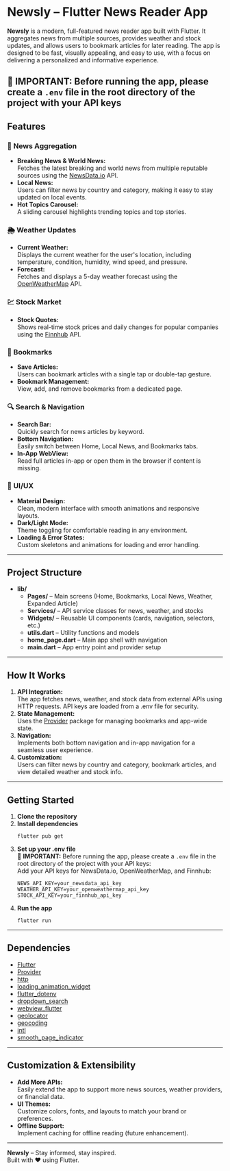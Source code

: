 # Newsly – Flutter News Reader App

**Newsly** is a modern, full-featured news reader app built with Flutter. It aggregates news from multiple sources, provides weather and stock updates, and allows users to bookmark articles for later reading. The app is designed to be fast, visually appealing, and easy to use, with a focus on delivering a personalized and informative experience.

🚨 **IMPORTANT:** Before running the app, please create a `.env` file in the root directory of the project with your API keys
---




## Features

### 📰 News Aggregation
- **Breaking News & World News:**  
  Fetches the latest breaking and world news from multiple reputable sources using the [NewsData.io](https://newsdata.io/) API.
- **Local News:**  
  Users can filter news by country and category, making it easy to stay updated on local events.
- **Hot Topics Carousel:**  
  A sliding carousel highlights trending topics and top stories.

### 🌦️ Weather Updates
- **Current Weather:**  
  Displays the current weather for the user's location, including temperature, condition, humidity, wind speed, and pressure.
- **Forecast:**  
  Fetches and displays a 5-day weather forecast using the [OpenWeatherMap](https://openweathermap.org/) API.

### 💹 Stock Market
- **Stock Quotes:**  
  Shows real-time stock prices and daily changes for popular companies using the [Finnhub](https://finnhub.io/) API.

### 🔖 Bookmarks
- **Save Articles:**  
  Users can bookmark articles with a single tap or double-tap gesture.
- **Bookmark Management:**  
  View, add, and remove bookmarks from a dedicated page.

### 🔍 Search & Navigation
- **Search Bar:**  
  Quickly search for news articles by keyword.
- **Bottom Navigation:**  
  Easily switch between Home, Local News, and Bookmarks tabs.
- **In-App WebView:**  
  Read full articles in-app or open them in the browser if content is missing.

### 🎨 UI/UX
- **Material Design:**  
  Clean, modern interface with smooth animations and responsive layouts.
- **Dark/Light Mode:**  
  Theme toggling for comfortable reading in any environment.
- **Loading & Error States:**  
  Custom skeletons and animations for loading and error handling.

---

## Project Structure

- **lib/**
  - **Pages/** – Main screens (Home, Bookmarks, Local News, Weather, Expanded Article)
  - **Services/** – API service classes for news, weather, and stocks
  - **Widgets/** – Reusable UI components (cards, navigation, selectors, etc.)
  - **utils.dart** – Utility functions and models
  - **home_page.dart** – Main app shell with navigation
  - **main.dart** – App entry point and provider setup

---

## How It Works

1. **API Integration:**  
   The app fetches news, weather, and stock data from external APIs using HTTP requests. API keys are loaded from a .env file for security.
2. **State Management:**  
   Uses the [Provider](https://pub.dev/packages/provider) package for managing bookmarks and app-wide state.
3. **Navigation:**  
   Implements both bottom navigation and in-app navigation for a seamless user experience.
4. **Customization:**  
   Users can filter news by country and category, bookmark articles, and view detailed weather and stock info.

---

## Getting Started

1. **Clone the repository**
2. **Install dependencies**
   ```
   flutter pub get
   ```
3. **Set up your .env file**  
🚨 **IMPORTANT:** Before running the app, please create a `.env` file in the root directory of the project with your API keys:  
   Add your API keys for NewsData.io, OpenWeatherMap, and Finnhub:
   ```
   NEWS_API_KEY=your_newsdata_api_key
   WEATHER_API_KEY=your_openweathermap_api_key
   STOCK_API_KEY=your_finnhub_api_key
   ```
5. **Run the app**
   ```
   flutter run
   ```

---

## Dependencies

- [Flutter](https://flutter.dev/)
- [Provider](https://pub.dev/packages/provider)
- [http](https://pub.dev/packages/http)
- [loading_animation_widget](https://pub.dev/packages/loading_animation_widget)
- [flutter_dotenv](https://pub.dev/packages/flutter_dotenv)
- [dropdown_search](https://pub.dev/packages/dropdown_search)
- [webview_flutter](https://pub.dev/packages/webview_flutter)
- [geolocator](https://pub.dev/packages/geolocator)
- [geocoding](https://pub.dev/packages/geocoding)
- [intl](https://pub.dev/packages/intl)
- [smooth_page_indicator](https://pub.dev/packages/smooth_page_indicator)

---

## Customization & Extensibility

- **Add More APIs:**  
  Easily extend the app to support more news sources, weather providers, or financial data.
- **UI Themes:**  
  Customize colors, fonts, and layouts to match your brand or preferences.
- **Offline Support:**  
  Implement caching for offline reading (future enhancement).
---

**Newsly** – Stay informed, stay inspired.  
Built with ❤️ using Flutter.
